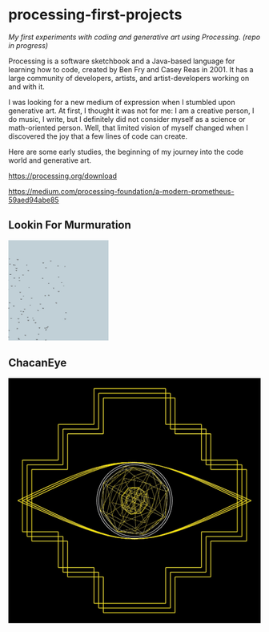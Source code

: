 # processing-first-projects

 *My first experiments with coding and generative art using Processing. (repo in progress)*

 Processing is a software sketchbook and a Java-based language for learning how to code, created by Ben Fry and Casey Reas in 2001. It has a large community of developers, artists, and artist-developers working on and with it.

I was looking for a new medium of expression when I stumbled upon generative art. At first, I thought it was not for me: I am a creative person, I do music, I write, but I definitely did not consider myself as a science or math-oriented person. Well, that limited vision of myself changed when I discovered the joy that a few lines of code can create.

Here are some early studies, the beginning of my journey into the code world and generative art.

https://processing.org/download

https://medium.com/processing-foundation/a-modern-prometheus-59aed94abe85


## Lookin For Murmuration
<img alt="code generated birds flying on a pale blue sky" src="https://github.com/EmilieRuah/processing-first-projects/blob/main/looking_for_murmuration/looking_for_murmuration.jpg" width="200" height="200">

## ChacanEye
<img alt="code generated triple chacana with an eye in the middle" src="https://github.com/EmilieRuah/processing-first-projects/blob/main/ChacanEye/chacaneye.jpg">